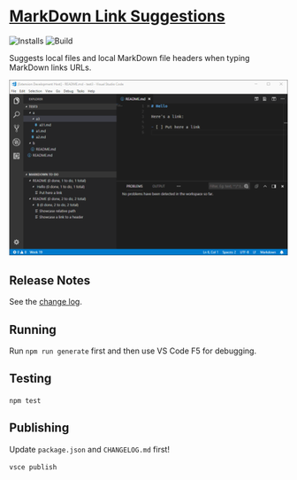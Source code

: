 # [MarkDown Link Suggestions](https://marketplace.visualstudio.com/items?itemName=TomasHubelbauer.vscode-markdown-link-suggestions)
![Installs](https://vsmarketplacebadge.apphb.com/installs-short/TomasHubelbauer.vscode-markdown-link-suggestions.svg)
![Build](https://api.travis-ci.org/TomasHubelbauer/vscode-markdown-link-suggestions.svg?branch=master)

Suggests local files and local MarkDown file headers when typing MarkDown links URLs.

![Screenshot](screenshot.gif)

## Release Notes

See the [change log](CHANGELOG.md).

## Running

Run `npm run generate` first and then use VS Code F5 for debugging.

## Testing

`npm test`

## Publishing

Update `package.json` and `CHANGELOG.md` first!

`vsce publish`
